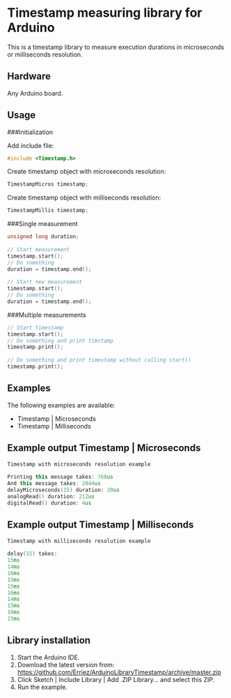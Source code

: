 # Timestamp measuring library for Arduino

This is a timestamp library to measure execution durations in microseconds or 
milliseconds resolution.

## Hardware
Any Arduino board.

## Usage

###Initialization

Add include file:
```c++
#include <Timestamp.h>
```

Create timestamp object with microseconds resolution: 
```c++
TimestampMicros timestamp;
```

Create timestamp object with milliseconds resolution: 
```c++
TimestampMillis timestamp;
```

###Single measurement
```c++
unsigned long duration;
  
// Start measurement
timestamp.start();
// Do something
duration = timestamp.end();
  
// Start new measurement
timestamp.start();
// Do something
duration = timestamp.end();
```

###Multiple measurements
```c++
// Start timestamp
timestamp.start();
// Do something and print timstamp
timestamp.print();
  
// Do something and print timestamp without calling start()
timestamp.print();
```

## Examples
The following examples are available:
* Timestamp | Microseconds
* Timestamp | Milliseconds

## Example output Timestamp | Microseconds
```c++
Timestamp with microseconds resolution example
  
Printing this message takes: 768us
And this message takes: 2044us
delayMicroseconds(15) duration: 20us
analogRead() duration: 212us
digitalRead() duration: 4us
```

## Example output Timestamp | Milliseconds
```c++
Timestamp with milliseconds resolution example
  
delay(15) takes:
15ms
14ms
16ms
15ms
15ms
16ms
14ms
15ms
16ms
15ms
```

## Library installation
1. Start the Arduino IDE.
2. Download the latest version from:  
   https://github.com/Erriez/ArduinoLibraryTimestamp/archive/master.zip
3. Click Sketch | Include Library | Add .ZIP Library... and select this ZIP.
5. Run the example.